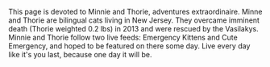 This page is devoted to Minnie and Thorie, adventures extraordinaire. Minne and Thorie are bilingual cats living in New Jersey. They overcame imminent death (Thorie weighted 0.2 lbs) in 2013 and were rescued by the Vasilakys. Minnie and Thorie follow two live feeds: Emergency Kittens and Cute Emergency, and hoped to be featured on there some day. Live every day like it's you last, because one day it will be.